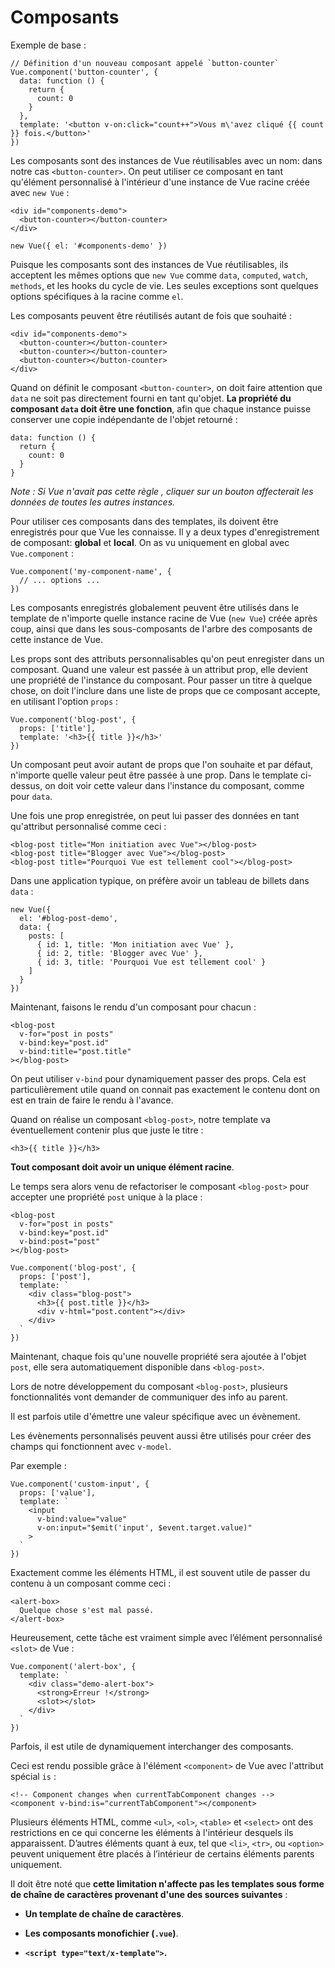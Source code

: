 # Composants

Exemple de base :

```
// Définition d'un nouveau composant appelé `button-counter`
Vue.component('button-counter', {
  data: function () {
    return {
      count: 0
    }
  },
  template: '<button v-on:click="count++">Vous m\'avez cliqué {{ count }} fois.</button>'
})
```

Les composants sont des instances de Vue réutilisables avec un nom: dans notre cas `<button-counter>`. On peut utiliser ce composant en tant qu'élément personnalisé à l'intérieur d'une instance de Vue racine créée avec `new Vue` :

```
<div id="components-demo">
  <button-counter></button-counter>
</div>

new Vue({ el: '#components-demo' })
```

Puisque les composants sont des instances de Vue réutilisables, ils acceptent les mêmes options que `new Vue` comme `data`, `computed`, `watch`, `methods`, et les hooks du cycle de vie. Les seules exceptions sont quelques options spécifiques à la racine comme `el`.

Les composants peuvent être réutilisés autant de fois que souhaité :

```
<div id="components-demo">
  <button-counter></button-counter>
  <button-counter></button-counter>
  <button-counter></button-counter>
</div>
```

Quand on définit le composant `<button-counter>`, on doit faire attention que `data` ne soit pas directement fourni en tant qu'objet. **La propriété du composant `data` doit être une fonction**, afin que chaque instance puisse conserver une copie indépendante de l'objet retourné :

```
data: function () {
  return {
    count: 0
  }
}
```

*Note : Si Vue n'avait pas cette règle , cliquer sur un bouton affecterait les données de toutes les autres instances.*

Pour utiliser ces composants dans des templates, ils doivent être enregistrés pour que Vue les connaisse. Il y a deux types d'enregistrement de composant: **global** et **local**. On as vu uniquement en global avec `Vue.component` :

```
Vue.component('my-component-name', {
  // ... options ...
})
```

Les composants enregistrés globalement peuvent être utilisés dans le template de n'importe quelle instance racine de Vue (`new Vue`) créée après coup, ainsi que dans les sous-composants de l'arbre des composants de cette instance de Vue.

Les props sont des attributs personnalisables qu'on peut enregister dans un composant. Quand une valeur est passée à un attribut prop, elle devient une propriété de l'instance du composant. Pour passer un titre à quelque chose, on doit l'inclure dans une liste de props que ce composant accepte, en utilisant l'option `props` :

```
Vue.component('blog-post', {
  props: ['title'],
  template: '<h3>{{ title }}</h3>'
})
```

Un composant peut avoir autant de props que l'on souhaite et par défaut, n'importe quelle valeur peut être passée à une prop. Dans le template ci-dessus, on doit voir cette valeur dans l'instance du composant, comme pour `data`.

Une fois une prop enregistrée, on peut lui passer des données en tant qu'attribut personnalisé comme ceci :

```
<blog-post title="Mon initiation avec Vue"></blog-post>
<blog-post title="Blogger avec Vue"></blog-post>
<blog-post title="Pourquoi Vue est tellement cool"></blog-post>
```

Dans une application typique, on préfère avoir un tableau de billets dans `data` :

```
new Vue({
  el: '#blog-post-demo',
  data: {
    posts: [
      { id: 1, title: 'Mon initiation avec Vue' },
      { id: 2, title: 'Blogger avec Vue' },
      { id: 3, title: 'Pourquoi Vue est tellement cool' }
    ]
  }
})
```

Maintenant, faisons le rendu d'un composant pour chacun :

```
<blog-post
  v-for="post in posts"
  v-bind:key="post.id"
  v-bind:title="post.title"
></blog-post>
```

On peut utiliser `v-bind` pour dynamiquement passer des props. Cela est particulièrement utile quand on connait pas exactement le contenu dont on est en train de faire le rendu à l'avance.

Quand on réalise un composant `<blog-post>`, notre template va éventuellement contenir plus que juste le titre :

```
<h3>{{ title }}</h3>
```

**Tout composant doit avoir un unique élément racine**.

Le temps sera alors venu de refactoriser le composant `<blog-post>` pour accepter une propriété `post` unique à la place :

```
<blog-post
  v-for="post in posts"
  v-bind:key="post.id"
  v-bind:post="post"
></blog-post>

Vue.component('blog-post', {
  props: ['post'],
  template: `
    <div class="blog-post">
      <h3>{{ post.title }}</h3>
      <div v-html="post.content"></div>
    </div>
  `
})
```

Maintenant, chaque fois qu'une nouvelle propriété sera ajoutée à l'objet `post`, elle sera automatiquement disponible dans `<blog-post>`.

Lors de notre développement du composant `<blog-post>`, plusieurs fonctionnalités vont demander de communiquer des info au parent.

Il est parfois utile d'émettre une valeur spécifique avec un évènement.

Les évènements personnalisés peuvent aussi être utilisés pour créer des champs qui fonctionnent avec `v-model`.

Par exemple :

```
Vue.component('custom-input', {
  props: ['value'],
  template: `
    <input
      v-bind:value="value"
      v-on:input="$emit('input', $event.target.value)"
    >
  `
})
```

Exactement comme les éléments HTML, il est souvent utile de passer du contenu à un composant comme ceci :

```
<alert-box>
  Quelque chose s'est mal passé.
</alert-box>
```

Heureusement, cette tâche est vraiment simple avec l’élément personnalisé `<slot>` de Vue :

```
Vue.component('alert-box', {
  template: `
    <div class="demo-alert-box">
      <strong>Erreur !</strong>
      <slot></slot>
    </div>
  `
})
```

Parfois, il est utile de dynamiquement interchanger des composants.

Ceci est rendu possible grâce à l'élément `<component>` de Vue avec l'attribut spécial `is` :

```
<!-- Component changes when currentTabComponent changes -->
<component v-bind:is="currentTabComponent"></component>
```

Plusieurs éléments HTML, comme `<ul>`, `<ol>`, `<table>` et `<select>` ont des restrictions en ce qui concerne les éléments à l'intérieur desquels ils apparaissent. D’autres éléments quant à eux, tel que `<li>`, `<tr>`, ou `<option>` peuvent uniquement être placés à l’intérieur de certains éléments parents uniquement.

Il doit être noté que **cette limitation n'affecte pas les templates sous forme de chaîne de caractères provenant d'une des sources suivantes** :

* **Un template de chaîne de caractères**.

* **Les composants monofichier (`.vue`)**.

* **`<script type="text/x-template">`.**
